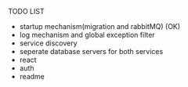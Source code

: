 TODO LIST
- startup mechanism(migration and rabbitMQ) (OK)
- log mechanism and global exception filter
- service discovery
- seperate database servers for both services
- react
- auth
- readme
